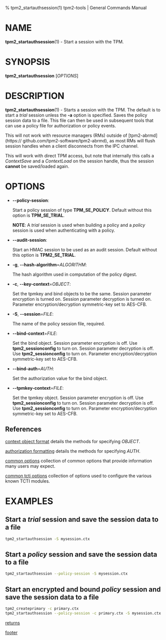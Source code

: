 % tpm2_startauthsession(1) tpm2-tools | General Commands Manual

# NAME

**tpm2_startauthsession**(1) - Start a session with the TPM.

# SYNOPSIS

**tpm2_startauthsession** [*OPTIONS*]

# DESCRIPTION

**tpm2_startauthsession**(1) - Starts a session with the TPM. The default is to
start a *trial* session unless the **-a** option is specified. Saves the policy
session data to a file. This file can then be used in subsequent tools that can
use a policy file for authorization or policy events.

This will not work with resource managers (RMs) outside of [tpm2-abrmd](https://
github.com/tpm2-software/tpm2-abrmd), as most RMs will flush session handles
when a client disconnects from the IPC channel.

This will work with direct TPM access, but note that internally this calls a
*ContextSave* and a *ContextLoad* on the session handle, thus the session
**cannot** be saved/loaded again.

# OPTIONS

  * **\--policy-session**:

    Start a policy session of type **TPM_SE_POLICY**. Default without this
    option is **TPM_SE_TRIAL**.

    **NOTE**: A *trial* session is used when building a policy and a *policy*
    session is used when authenticating with a policy.

  * **\--audit-session**:

    Start an HMAC session to be used as an audit session. Default without
    this option is **TPM2_SE_TRIAL**.

  * **-g**, **\--hash-algorithm**=_ALGORITHM_:

    The hash algorithm used in computation of the policy digest.

  * **-c**, **\--key-context**=_OBJECT_:

    Set the tpmkey and bind objects to be the same.
    Session parameter encryption is turned on.
    Session parameter decryption is turned on.
    Parameter encryption/decryption symmetric-key set to AES-CFB.

  * **-S**, **\--session**=_FILE_:

    The name of the policy session file, required.

  * **\--bind-context**=_FILE_:

    Set the bind object.
    Session parameter encryption is off. Use **tpm2_sessionconfig** to turn on.
    Session parameter decryption is off. Use **tpm2_sessionconfig** to turn on.
    Parameter encryption/decryption symmetric-key set to AES-CFB.

  * **\--bind-auth**=_AUTH_:

    Set the authorization value for the bind object.

  * **\--tpmkey-context**=_FILE_:

    Set the tpmkey object.
    Session parameter encryption is off. Use **tpm2_sessionconfig** to turn on.
    Session parameter decryption is off. Use **tpm2_sessionconfig** to turn on.
    Parameter encryption/decryption symmetric-key set to AES-CFB.

## References

[context object format](common/ctxobj.md) details the methods for specifying
_OBJECT_.

[authorization formatting](common/authorizations.md) details the methods for
specifying _AUTH_.

[common options](common/options.md) collection of common options that provide
information many users may expect.

[common tcti options](common/tcti.md) collection of options used to configure
the various known TCTI modules.
# EXAMPLES

## Start a *trial* session and save the session data to a file
```bash
tpm2_startauthsession -S mysession.ctx
```

## Start a *policy* session and save the session data to a file
```bash
tpm2_startauthsession --policy-session -S mysession.ctx
```

## Start an encrypted and bound *policy* session and save the session data to a file
```bash
tpm2_createprimary -c primary.ctx
tpm2_startauthsession --policy-session -c primary.ctx -S mysession.ctx
```

[returns](common/returns.md)

[footer](common/footer.md)
